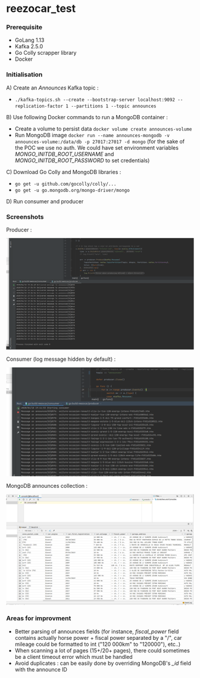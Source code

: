# reezocar_test

### Prerequisite

- GoLang 1.13
- Kafka 2.5.0
- Go Colly scrapper library
- Docker

### Initialisation

A) Create an _Announces_ Kafka topic :
 - `./kafka-topics.sh --create --bootstrap-server localhost:9092 --replication-factor 1 --partitions 1 --topic announces`

B) Use following Docker commands to run a MongoDB container :
 - Create a volume to persist data `docker volume create announces-volume`
 - Run MongoDB image `docker run --name announces-mongodb -v announces-volume:/data/db -p 27017:27017 -d mongo` (for the sake of the POC we use no auth. We could have set environment variables _MONGO_INITDB_ROOT_USERNAME_ and _MONGO_INITDB_ROOT_PASSWORD_ to set credentials)
 
C) Download Go Colly and MongoDB libraries :
 - `go get -u github.com/gocolly/colly/...`
 - `go get -u go.mongodb.org/mongo-driver/mongo`
 
D) Run consumer and producer

### Screenshots

Producer : 

![alt text](docs/producer.png "Logo Title Text 1")

Consumer (log message hidden by default) :

![alt text](docs/consumer.png "Logo Title Text 1")

MongoDB announces collection :

![alt text](docs/mongodb_collection.png "Logo Title Text 1")

### Areas for improvment

- Better parsing of announces fields (for instance, *fiscal_power* field contains actually horse power + fiscal power separated by a "/", car mileage could be formatted to int ("120 000km" to "120000"), etc..)
- When scanning a lot of pages (15+/20+ pages), there could sometimes be a client timeout error which must be handled
- Avoid duplicates : can be easily done by overriding MongoDB's *_id* field with the announce ID 


